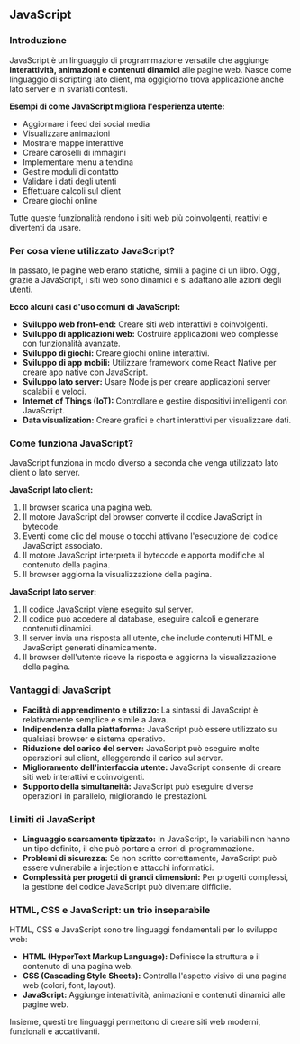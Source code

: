 ## JavaScript

### Introduzione

JavaScript è un linguaggio di programmazione versatile che aggiunge **interattività, animazioni e contenuti dinamici** alle pagine web. Nasce come linguaggio di scripting lato client, ma oggigiorno trova applicazione anche lato server e in svariati contesti.

**Esempi di come JavaScript migliora l'esperienza utente:**

- Aggiornare i feed dei social media
- Visualizzare animazioni
- Mostrare mappe interattive
- Creare caroselli di immagini
- Implementare menu a tendina
- Gestire moduli di contatto
- Validare i dati degli utenti
- Effettuare calcoli sul client
- Creare giochi online

Tutte queste funzionalità rendono i siti web più coinvolgenti, reattivi e divertenti da usare.

### Per cosa viene utilizzato JavaScript?

In passato, le pagine web erano statiche, simili a pagine di un libro. Oggi, grazie a JavaScript, i siti web sono dinamici e si adattano alle azioni degli utenti.

**Ecco alcuni casi d'uso comuni di JavaScript:**

- **Sviluppo web front-end:** Creare siti web interattivi e coinvolgenti.
- **Sviluppo di applicazioni web:** Costruire applicazioni web complesse con funzionalità avanzate.
- **Sviluppo di giochi:** Creare giochi online interattivi.
- **Sviluppo di app mobili:** Utilizzare framework come React Native per creare app native con JavaScript.
- **Sviluppo lato server:** Usare Node.js per creare applicazioni server scalabili e veloci.
- **Internet of Things (IoT):** Controllare e gestire dispositivi intelligenti con JavaScript.
- **Data visualization:** Creare grafici e chart interattivi per visualizzare dati.

### Come funziona JavaScript?

JavaScript funziona in modo diverso a seconda che venga utilizzato lato client o lato server.

**JavaScript lato client:**

1. Il browser scarica una pagina web.
2. Il motore JavaScript del browser converte il codice JavaScript in bytecode.
3. Eventi come clic del mouse o tocchi attivano l'esecuzione del codice JavaScript associato.
4. Il motore JavaScript interpreta il bytecode e apporta modifiche al contenuto della pagina.
5. Il browser aggiorna la visualizzazione della pagina.

**JavaScript lato server:**

1. Il codice JavaScript viene eseguito sul server.
2. Il codice può accedere al database, eseguire calcoli e generare contenuti dinamici.
3. Il server invia una risposta all'utente, che include contenuti HTML e JavaScript generati dinamicamente.
4. Il browser dell'utente riceve la risposta e aggiorna la visualizzazione della pagina.

### Vantaggi di JavaScript

- **Facilità di apprendimento e utilizzo:** La sintassi di JavaScript è relativamente semplice e simile a Java.
- **Indipendenza dalla piattaforma:** JavaScript può essere utilizzato su qualsiasi browser e sistema operativo.
- **Riduzione del carico del server:** JavaScript può eseguire molte operazioni sul client, alleggerendo il carico sul server.
- **Miglioramento dell'interfaccia utente:** JavaScript consente di creare siti web interattivi e coinvolgenti.
- **Supporto della simultaneità:** JavaScript può eseguire diverse operazioni in parallelo, migliorando le prestazioni.

### Limiti di JavaScript

- **Linguaggio scarsamente tipizzato:** In JavaScript, le variabili non hanno un tipo definito, il che può portare a errori di programmazione.
- **Problemi di sicurezza:** Se non scritto correttamente, JavaScript può essere vulnerabile a injection e attacchi informatici.
- **Complessità per progetti di grandi dimensioni:** Per progetti complessi, la gestione del codice JavaScript può diventare difficile.

### HTML, CSS e JavaScript: un trio inseparabile

HTML, CSS e JavaScript sono tre linguaggi fondamentali per lo sviluppo web:

- **HTML (HyperText Markup Language):** Definisce la struttura e il contenuto di una pagina web.
- **CSS (Cascading Style Sheets):** Controlla l'aspetto visivo di una pagina web (colori, font, layout).
- **JavaScript:** Aggiunge interattività, animazioni e contenuti dinamici alle pagine web.

Insieme, questi tre linguaggi permettono di creare siti web moderni, funzionali e accattivanti.
